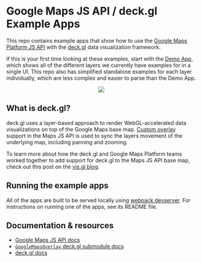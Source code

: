 # Google Maps JS API / deck.gl Example Apps

This repo contains example apps that show how to use the [Google Maps Platform JS API](https://developers.google.com/maps/documentation/javascript/) with the [deck.gl](http://deck.gl) data visualization framework.

If this is your first time looking at these examples, start with the [Demo App](https://github.com/googlemaps/deck.gl-demos/tree/master/DemoApp), which shows all of the different layers we currently have examples for in a single UI. This repo also has simplified standalone examples for each layer individually, which are less complex and easier to parse than the Demo App.

<p align="center"><img src="https://github.com/googlemaps/deck.gl-demos/raw/master/img/demoapp.png" /></p>

## What is deck.gl?

deck.gl uses a layer-based approach to render WebGL-accelerated data visualizations on top of the Google Maps base map. [Custom overlay](https://developers.google.com/maps/documentation/javascript/customoverlays) support in the Maps JS API is used to sync the layers movement of the underlying map, including panning and zooming.

To learn more about how the deck.gl and Google Maps Platform teams worked together to add support for deck.gl to the Maps JS API base map, check out this post on the [vis.gl blog](https://medium.com/vis-gl/using-deck-gl-with-google-maps-9c868d18e3cd).

## Running the example apps

All of the apps are built to be served locally using [webpack devserver](https://webpack.js.org/configuration/dev-server/). For instructions on running one of the apps, see its README file.

## Documentation & resources

- [Google Maps JS API docs](https://developers.google.com/maps/documentation/javascript/)
- [`GoogleMapsOverlay` deck.gl submodule docs](https://deck.gl/#/documentation/submodule-api-reference/deckgl-google-maps/overview)
- [deck.gl docs](https://deck.gl/#/documentation/overview/introduction)